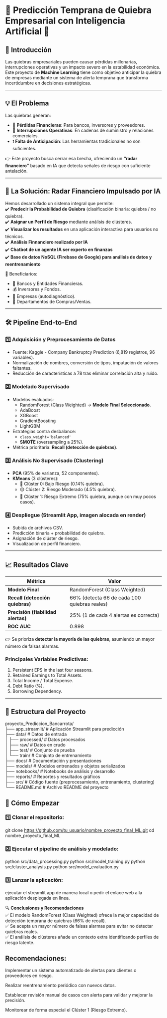# 💸 Predicción Temprana de Quiebra Empresarial con Inteligencia Artificial 🚀

## 📌 Introducción

Las quiebras empresariales pueden causar pérdidas millonarias, interrupciones operativas y un impacto severo en la estabilidad económica. Este proyecto de **Machine Learning** tiene como objetivo anticipar la quiebra de empresas mediante un sistema de alerta temprana que transforma incertidumbre en decisiones estratégicas.

---

## 💡 El Problema

Las quiebras generan:
- 💸 **Pérdidas Financieras**: Para bancos, inversores y proveedores.
- 🔗 **Interrupciones Operativas**: En cadenas de suministro y relaciones comerciales.
- ❗ **Falta de Anticipación**: Las herramientas tradicionales no son suficientes.

👉 Este proyecto busca cerrar esa brecha, ofreciendo un **“radar financiero”** basado en IA que detecta señales de riesgo con suficiente antelación.

---

## 🎯 La Solución: Radar Financiero Impulsado por IA

Hemos desarrollado un sistema integral que permite:                                                                                                                                                                 
✔️ **Predecir la Probabilidad de Quiebra** (clasificación binaria: quiebra / no quiebra).  
✔️ **Asignar un Perfil de Riesgo** mediante análisis de clústeres.  
✔️ **Visualizar los resultados** en una aplicación interactiva para usuarios no técnicos.                                                                                                                           
✔️ **Análisis Finnanciero realizado por IA**                                                                                                                                                                        
✔️ **Chatbot de un agente IA ser experto en finanzas**                                                                                                                                                              
✔️ **Base de datos NoSQL (Firebase de Google) para análisis de datos y reentrenamiento**                                                                                                                            

👥 Beneficiarios:
- 🏦 Bancos y Entidades Financieras.
- 💰 Inversores y Fondos.
- 🏢 Empresas (autodiagnóstico).
- 🤝 Departamentos de Compras/Ventas.

---

## 🛠️ Pipeline End-to-End

### 1️⃣ Adquisición y Preprocesamiento de Datos
- Fuente: Kaggle - Company Bankruptcy Prediction (6,819 registros, 96 variables).
- Normalización de nombres, conversión de tipos, imputación de valores faltantes.
- Reducción de características a 78 tras eliminar correlación alta y ruido.

### 2️⃣ Modelado Supervisado
- Modelos evaluados:
  - RandomForest (Class Weighted) → **Modelo Final Seleccionado**.
  - AdaBoost
  - XGBoost
  - GradientBoosting
  - LightGBM
- Estrategias contra desbalance:
  - `class_weight='balanced'`
  - **SMOTE** (oversampling a 25%).
- Métrica prioritaria: **Recall (detección de quiebras)**.

### 3️⃣ Análisis No Supervisado (Clustering)
- **PCA** (95% de varianza, 52 componentes).
- **KMeans** (3 clústeres):
  - 🔵 Clúster 0: Bajo Riesgo (0.14% quiebra).
  - 🟡 Clúster 2: Riesgo Moderado (4.5% quiebra).
  - 🔴 Clúster 1: Riesgo Extremo (75% quiebra, aunque con muy pocos casos).

### 4️⃣ Despliegue (Streamlit App, imagen alocada en render)
- Subida de archivos CSV.
- Predicción binaria + probabilidad de quiebra.
- Asignación de clúster de riesgo.
- Visualización de perfil financiero.

---

## 📈 Resultados Clave

| Métrica                      | Valor     |
|------------------------------|-----------|
| **Modelo Final**              | RandomForest (Class Weighted) |
| **Recall (detección quiebras)** | 66% (detecta 66 de cada 100 quiebras reales) |
| **Precisión (fiabilidad alertas)** | 25% (1 de cada 4 alertas es correcta) |
| **ROC AUC**                   | 0.898     |

👉 Se prioriza **detectar la mayoría de las quiebras**, asumiendo un mayor número de falsas alarmas.

### Principales Variables Predictivas:
1. Persistent EPS in the last four seasons.
2. Retained Earnings to Total Assets.
3. Total Income / Total Expense.
4. Debt Ratio (%).
5. Borrowing Dependency.

---

## 📂 Estructura del Proyecto
proyecto_Prediccion_Bancarrota/            
├── app_streamlit/           # Aplicación Streamlit para predicción                              
├── data/                    # Datos de entrada                    
│   ├── processed/           # Datos procesados              
│   ├── raw/                 # Datos en crudo                
│   ├── test/                # Conjunto de prueba                  
│   └── train/               # Conjunto de entrenamiento                  
├── docs/                    # Documentación y presentaciones        
├── models/                  # Modelos entrenados y objetos serializados        
├── notebooks/               # Notebooks de análisis y desarrollo          
├── reports/                 # Reportes y resultados gráficos                                    
├── src/                     # Código fuente (preprocesamiento, entrenamiento, clustering)  
└── README.md                # Archivo README del proyecto              



## 🚀 Cómo Empezar
### 1️⃣ Clonar el repositorio:


git clone https://github.com/tu_usuario/nombre_proyecto_final_ML.git
cd nombre_proyecto_final_ML

### 2️⃣ Ejecutar el pipeline de análisis y modelado:


python src/data_processing.py
python src/model_training.py
python src/cluster_analysis.py
python src/model_evaluation.py

### 3️⃣ Lanzar la aplicación:


ejecutar el streamlit app de manera local o pedir el enlace web a la aplicación desplegada en línea.

🔍 **Conclusiones y Recomendaciones**                                                                                                                                                                               
✅ El modelo RandomForest (Class Weighted) ofrece la mejor capacidad de detección temprana de quiebras (66% de recall).                                                                                             
✅ Se acepta un mayor número de falsas alarmas para evitar no detectar quiebras reales.                                                                                                                             
✅ El análisis de clústeres añade un contexto extra identificando perfiles de riesgo latente.
                                                                                                                                                                                                            

## Recomendaciones:
Implementar un sistema automatizado de alertas para clientes o proveedores en riesgo.

Realizar reentrenamiento periódico con nuevos datos.

Establecer revisión manual de casos con alerta para validar y mejorar la precisión.

Monitorear de forma especial el Clúster 1 (Riesgo Extremo).


